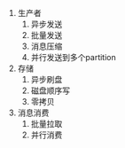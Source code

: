 1. 生产者
	1. 异步发送
	2. 批量发送
	3. 消息压缩
	4. 并行发送到多个partition
2. 存储
	1. 异步刷盘
	2. 磁盘顺序写
	3. 零拷贝
3. 消息消费
	1. 批量拉取
	2. 并行消费